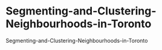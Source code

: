 # Segmenting-and-Clustering-Neighbourhoods-in-Toronto
Segmenting-and-Clustering-Neighbourhoods-in-Toronto
